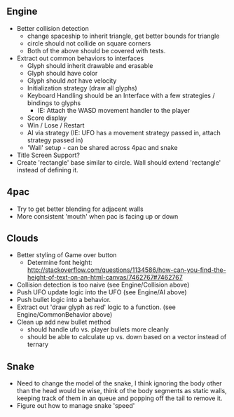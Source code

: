 Engine
------
 - Better collision detection
   - change spaceship to inherit triangle, get better bounds for triangle
   - circle should not collide on square corners
   - Both of the above should be covered with tests.
 - Extract out common behaviors to interfaces
   - Glyph should inherit drawable and erasable
   - Glyph should have color
   - Glyph should _not_ have velocity
   - Initialization strategy (draw all glyphs)
   - Keyboard Handling should be an Interface with a few strategies / bindings to glyphs
     - IE: Attach the WASD movement handler to the player
   - Score display
   - Win / Lose / Restart
   - AI via strategy (IE: UFO has a movement strategy passed in, attach strategy passed in)
   - 'Wall' setup - can be shared across 4pac and snake
 - Title Screen Support?
 - Create 'rectangle' base similar to circle. Wall should extend 'rectangle' instead of defining it.

4pac
----
 - Try to get better blending for adjacent walls
 - More consistent 'mouth' when pac is facing up or down

Clouds
------
 - Better styling of Game over button
   - Determine font height: http://stackoverflow.com/questions/1134586/how-can-you-find-the-height-of-text-on-an-html-canvas/7462767#7462767
 - Collision detection is too naive (see Engine/Collision above)
 - Push UFO update logic into the UFO (see Engine/AI above)
 - Push bullet logic into a behavior.
 - Extract out 'draw glyph as red' logic to a function. (see Engine/CommonBehavior above)
 - Clean up add new bullet method
   - should handle ufo vs. player bullets more cleanly
   - should be able to calculate up vs. down based on a vector instead of ternary

Snake
-----
 - Need to change the model of the snake, I think ignoring the body other than the head would be wise, think of the body segments as static walls, keeping track of them in an queue and popping off the tail to remove it.
 - Figure out how to manage snake 'speed'